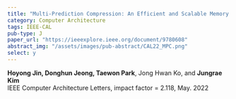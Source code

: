 ```yaml
---
title: "Multi-Prediction Compression: An Efficient and Scalable Memory Compression Framework for GP-GPU"
category: Computer Architecture
tags: IEEE-CAL
pub-type: J
paper_url: "https://ieeexplore.ieee.org/document/9780608"
abstract_img: "/assets/images/pub-abstract/CAL22_MPC.png"
select: y
---
```


**Hoyong Jin, Donghun Jeong, Taewon Park**, Jong Hwan Ko, and **Jungrae Kim**<br>
IEEE Computer Architecture Letters, impact factor = 2.118, May. 2022
